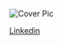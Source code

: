 ![Cover Pic](https://github.com/alexandrapricop/alexandrapricop/assets/49493413/231f4c89-19fc-40da-b48d-b07e964235b9)

<a href="[doc:introduction](https://www.linkedin.com/in/alexandrag-pricop/)https://www.linkedin.com/in/alexandrag-pricop/" target="_blank"> Linkedin </a>
